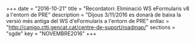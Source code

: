 +++
date        = "2016-10-21"
title       = "Recordatori: Eliminació WS eFormularis v8 a l'entorn de PRE"
description = "Dijous 3/11/2016 es donarà de baixa la versió més antiga del WS d'eFormularis a l'entorn de PRE"
enllac      = "http://canigo.ctti.gencat.cat/centre-de-suport/roadmap/"
sections    = "sgde"
key         = "NOVEMBRE2016"
+++


